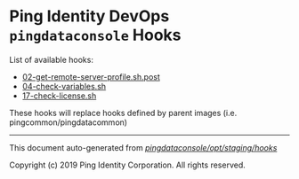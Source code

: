 
# Ping Identity DevOps `pingdataconsole` Hooks
List of available hooks:
* [02-get-remote-server-profile.sh.post](02-get-remote-server-profile.sh.post.md)
* [04-check-variables.sh](04-check-variables.sh.md)
* [17-check-license.sh](17-check-license.sh.md)

These hooks will replace hooks defined by parent images (i.e. pingcommon/pingdatacommon)

---
This document auto-generated from _[pingdataconsole/opt/staging/hooks](https://github.com/pingidentity/pingidentity-docker-builds/blob/master/pingdataconsole/opt/staging/hooks)_

Copyright (c)  2019 Ping Identity Corporation. All rights reserved.
